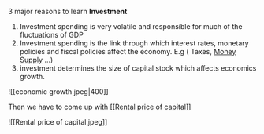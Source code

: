 3 major reasons to learn **Investment**
1.  Investment spending is very volatile and responsible for much of the fluctuations of GDP
2.  Investment spending is the link through which interest rates, monetary policies and fiscal policies affect the economy. E.g ( Taxes, [Money Supply](Money%20Supply) …)
3.  investment determines the size of capital stock which affects economics growth.

![[economic growth.jpeg|400]]

Then we have to come up with [[Rental price of capital]]

![[Rental price of capital.jpeg]]